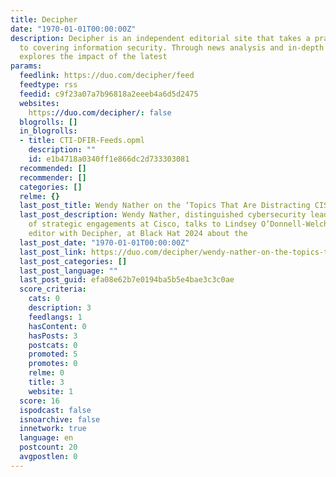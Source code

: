 ```yaml
---
title: Decipher
date: "1970-01-01T00:00:00Z"
description: Decipher is an independent editorial site that takes a practical approach
  to covering information security. Through news analysis and in-depth features, Decipher
  explores the impact of the latest
params:
  feedlink: https://duo.com/decipher/feed
  feedtype: rss
  feedid: c9f23a07a7b96818a2eeeb4a6d5d2475
  websites:
    https://duo.com/decipher/: false
  blogrolls: []
  in_blogrolls:
  - title: CTI-DFIR-Feeds.opml
    description: ""
    id: e1b4718a0340ff1e866dc2d733303081
  recommended: []
  recommender: []
  categories: []
  relme: {}
  last_post_title: Wendy Nather on the ‘Topics That Are Distracting CISOs’
  last_post_description: Wendy Nather, distinguished cybersecurity leader and director
    of strategic engagements at Cisco, talks to Lindsey O’Donnell-Welch, executive
    editor with Decipher, at Black Hat 2024 about the
  last_post_date: "1970-01-01T00:00:00Z"
  last_post_link: https://duo.com/decipher/wendy-nather-on-the-topics-that-are-distracting-cisos
  last_post_categories: []
  last_post_language: ""
  last_post_guid: efa08e62b7e0194ba5b5e4bae3c3c0ae
  score_criteria:
    cats: 0
    description: 3
    feedlangs: 1
    hasContent: 0
    hasPosts: 3
    postcats: 0
    promoted: 5
    promotes: 0
    relme: 0
    title: 3
    website: 1
  score: 16
  ispodcast: false
  isnoarchive: false
  innetwork: true
  language: en
  postcount: 20
  avgpostlen: 0
---
```

